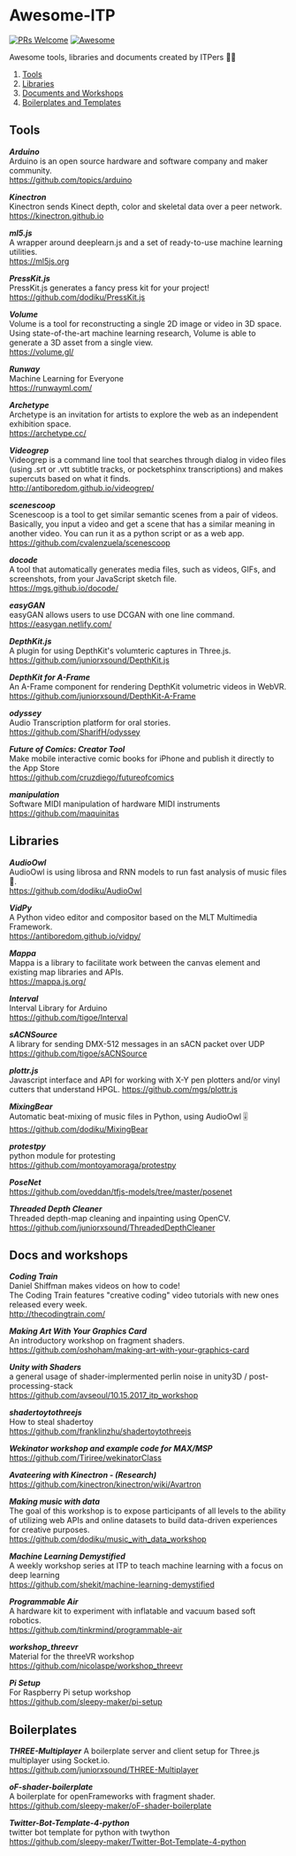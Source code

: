 # Awesome-ITP
[![PRs Welcome](https://img.shields.io/badge/PRs-welcome-brightgreen.svg?style=flat-square)](http://makeapullrequest.com)
[![Awesome](https://awesome.re/badge.svg)](https://awesome.re)

Awesome tools, libraries and documents created by ITPers ✊🏻
1. [Tools](#tools)
1. [Libraries](#libraries)
1. [Documents and Workshops](#docs-and-workshops)
1. [Boilerplates and Templates](#boilerplates)

## Tools
*__Arduino__*  
Arduino is an open source hardware and software company and maker community.  
https://github.com/topics/arduino  

*__Kinectron__*  
Kinectron sends Kinect depth, color and skeletal data over a peer network.  
https://kinectron.github.io

*__ml5.js__*      
A wrapper around deeplearn.js and a set of ready-to-use machine learning utilities.  
https://ml5js.org 

*__PressKit.js__*    
PressKit.js generates a fancy press kit for your project!  
https://github.com/dodiku/PressKit.js   

*__Volume__*    
Volume is a tool for reconstructing a single 2D image or video in 3D space. Using state-of-the-art machine learning research, Volume is able to generate a 3D asset from a single view.  
https://volume.gl/  

*__Runway__*     
Machine Learning for Everyone  
https://runwayml.com/   

*__Archetype__*    
Archetype is an invitation for artists to explore the web as an independent exhibition space.  
https://archetype.cc/  

*__Videogrep__*    
Videogrep is a command line tool that searches through dialog in video files (using .srt or .vtt subtitle tracks, or pocketsphinx transcriptions) and makes supercuts based on what it finds.  
http://antiboredom.github.io/videogrep/  

*__scenescoop__*    
Scenescoop is a tool to get similar semantic scenes from a pair of videos. Basically, you input a video and get a scene that has a similar meaning in another video. You can run it as a python script or as a web app.  
https://github.com/cvalenzuela/scenescoop  

*__docode__*    
A tool that automatically generates media files, such as videos, GIFs, and screenshots, from your JavaScript sketch file.  
https://mgs.github.io/docode/  

*__easyGAN__*    
easyGAN allows users to use DCGAN with one line command.  
https://easygan.netlify.com/  

*__DepthKit.js__*  
A plugin for using DepthKit's volumteric captures in Three.js.  
https://github.com/juniorxsound/DepthKit.js

*__DepthKit for A-Frame__*  
An A-Frame component for rendering DepthKit volumetric videos in WebVR.  
https://github.com/juniorxsound/DepthKit-A-Frame

*__odyssey__*  
Audio Transcription platform for oral stories.  
https://github.com/SharifH/odyssey  

*__Future of Comics: Creator Tool__*  
Make mobile interactive comic books for iPhone and publish it directly to the App Store  
https://github.com/cruzdiego/futureofcomics  
  
*__manipulation__*  
Software MIDI manipulation of hardware MIDI instruments  
https://github.com/maquinitas  

## Libraries
*__AudioOwl__*    
AudioOwl is using librosa and RNN models to run fast analysis of music files 🎸.  
https://github.com/dodiku/AudioOwl  

*__VidPy__*    
A Python video editor and compositor based on the MLT Multimedia Framework.  
https://antiboredom.github.io/vidpy/  

*__Mappa__*    
Mappa is a library to facilitate work between the canvas element and existing map libraries and APIs.  
https://mappa.js.org/  

*__Interval__*    
Interval Library for Arduino  
https://github.com/tigoe/Interval  

*__sACNSource__*    
A library for sending DMX-512 messages in an sACN packet over UDP  
https://github.com/tigoe/sACNSource

*__plottr.js__*    
Javascript interface and API for working with X-Y pen plotters and/or vinyl cutters that understand HPGL.
https://github.com/mgs/plottr.js  

*__MixingBear__*  
Automatic beat-mixing of music files in Python, using AudioOwl 🎚  
https://github.com/dodiku/MixingBear  

*__protestpy__*      
python module for protesting  
https://github.com/montoyamoraga/protestpy 

*__PoseNet__*  
https://github.com/oveddan/tfjs-models/tree/master/posenet  

*__Threaded Depth Cleaner__*  
Threaded depth-map cleaning and inpainting using OpenCV.  
https://github.com/juniorxsound/ThreadedDepthCleaner  

## Docs and workshops

*__Coding Train__*    
Daniel Shiffman makes videos on how to code!  
The Coding Train features "creative coding" video tutorials with new ones released every week.  
http://thecodingtrain.com/ 

*__Making Art With Your Graphics Card__*    
An introductory workshop on fragment shaders.  
https://github.com/oshoham/making-art-with-your-graphics-card
  
*__Unity with Shaders__*      
a general usage of shader-implermented perlin noise in unity3D / post-processing-stack  
https://github.com/avseoul/10.15.2017_itp_workshop  

*__shadertoytothreejs__*     
How to steal shadertoy  
https://github.com/franklinzhu/shadertoytothreejs
 
*__Wekinator workshop and example code for MAX/MSP__*  
https://github.com/Tiriree/wekinatorClass   

*__Avateering with Kinectron - (Research)__*  
https://github.com/kinectron/kinectron/wiki/Avartron  

*__Making music with data__*    
The goal of this workshop is to expose participants of all levels to the ability of utilizing web APIs and online datasets to build data-driven experiences for creative purposes.  
https://github.com/dodiku/music_with_data_workshop

*__Machine Learning Demystified__*  
A weekly workshop series at ITP to teach machine learning with a focus on deep learning  
https://github.com/shekit/machine-learning-demystified

*__Programmable Air__*  
A hardware kit to experiment with inflatable and vacuum based soft robotics.  
https://github.com/tinkrmind/programmable-air  

*__workshop_threevr__*  
Material for the threeVR workshop  
https://github.com/nicolaspe/workshop_threevr  

*__Pi Setup__*  
For Raspberry Pi setup workshop  
https://github.com/sleepy-maker/pi-setup  

## Boilerplates
*__THREE-Multiplayer__* 
A boilerplate server and client setup for Three.js multiplayer using Socket.io.  
https://github.com/juniorxsound/THREE-Multiplayer

*__oF-shader-boilerplate__*  
A boilerplate for openFrameworks with fragment shader.  
https://github.com/sleepy-maker/oF-shader-boilerplate  

*__Twitter-Bot-Template-4-python__*  
twitter bot template for python with twython  
https://github.com/sleepy-maker/Twitter-Bot-Template-4-python
